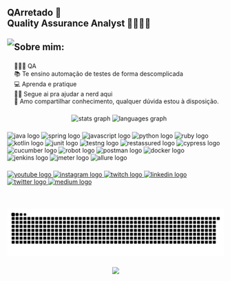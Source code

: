 <h2 align="left">QArretado 🌵<br>Quality Assurance Analyst 🔎🕵🏾🐞</h2>

###

<img align="left" height="200" src="https://i.ibb.co/PtT2FzZ/4.png"  />

###

<h2 style="text-align:left">Sobre mim:</h2>

###

<p style="text-align:left">👩🏾‍💻 QA<br> 📚 Te ensino automação de testes de forma descomplicada <br>💻 Aprenda e pratique <br>🕵️‍♀️ Segue ai pra ajudar a nerd aqui<br>🤝 Amo compartilhar conhecimento, qualquer dúvida estou à disposição.</p>

###

<div align="center">
  <img src="https://github-readme-stats.vercel.app/api?hide_title=false&hide_rank=false&show_icons=true&include_all_commits=true&count_private=true&disable_animations=false&theme=dracula&locale=en&hide_border=false&username=qarretado" height="150" alt="stats graph"  />
  <img src="https://github-readme-stats.vercel.app/api/top-langs?locale=en&hide_title=false&layout=compact&card_width=320&langs_count=5&theme=dracula&hide_border=false&username=qarretado" height="150" alt="languages graph"  />
</div>

###

<div align="left">
  <img src="https://cdn.jsdelivr.net/gh/devicons/devicon/icons/java/java-original.svg" height="30" width="42" alt="java logo"  />
  <img src="https://cdn.jsdelivr.net/gh/devicons/devicon/icons/spring/spring-original.svg" height="30" width="42" alt="spring logo"  />
  <img src="https://cdn.jsdelivr.net/gh/devicons/devicon/icons/javascript/javascript-original.svg" height="30" width="42" alt="javascript logo"  />
  <img src="https://cdn.jsdelivr.net/gh/devicons/devicon/icons/python/python-original.svg" height="30" width="42" alt="python logo"  />
  <img src="https://cdn.jsdelivr.net/gh/devicons/devicon/icons/ruby/ruby-original.svg" height="30" width="42" alt="ruby logo"  />
  <img src="https://cdn.jsdelivr.net/gh/devicons/devicon/icons/kotlin/kotlin-original.svg" height="30" width="42" alt="kotlin logo"  />
  <img src="https://avatars.githubusercontent.com/u/874086?s=280&v=4" height="30" width="42" alt="junit logo"  />
  <img src="https://blog.knoldus.com/wp-content/uploads/2020/01/TESTNG.png" height="30" width="42" alt="testng logo"  /
  <img src="https://cdn.jsdelivr.net/gh/devicons/devicon/icons/selenium/selenium-original.svg" height="30" width="42" alt="seleniumwebdriver logo"  />
  <img src="https://miro.medium.com/max/400/1*dbeTcEaIPgyZZ6aaC519RQ.png" height="32" width="32" alt="restassured logo"  />
  <img src="https://images.ctfassets.net/q5gr0s7pk997/Th8458WoDPgh1xOcYjv4Q/b2328d538c7d499853bfff3ac11540c5/Cypress.png" height="32" width="32" alt="cypress logo"  />
  <img src="https://i.pinimg.com/originals/87/e8/49/87e8491cdd5ee5dacf3059f0c0832ce7.png" height="32" width="35" alt="cucumber logo"  />
  <img src="https://cdn.jsdelivr.net/npm/simple-icons@4.19.0/icons/robotframework.svg" height="30" width="42" alt="robot logo"  />
  <img src="https://www.svgrepo.com/show/354202/postman-icon.svg" height="30" width="42" alt="postman logo"  />
  <img src="https://cdn.jsdelivr.net/gh/devicons/devicon/icons/docker/docker-original.svg" height="40" width="42" alt="docker logo"  />
  <img src="https://upload.wikimedia.org/wikipedia/commons/thumb/e/e9/Jenkins_logo.svg/1200px-Jenkins_logo.svg.png" height="32" width="32" alt="jenkins logo"  />
  <img src="https://jmeter.apache.org/images/jmeter_square.png" height="30" width="42" alt="jmeter logo"  />
  <img src="https://qagroovers.files.wordpress.com/2019/06/images.png" height="30" width="35" alt="allure logo"  />
</div>

###

<div align="left">
  <a href="https://www.youtube.com/channel/UCR17zKWnwPkTDrI0Y4SjyZQ" target="_blank">
    <img src="https://img.shields.io/static/v1?message=Youtube&logo=youtube&label=&color=FF0000&logoColor=white&labelColor=&style=for-the-badge" height="35" alt="youtube logo"  />
  </a>
  <a href="https://www.instagram.com/qarretadopb/" target="_blank">
    <img src="https://img.shields.io/static/v1?message=Instagram&logo=instagram&label=&color=E4405F&logoColor=white&labelColor=&style=for-the-badge" height="35" alt="instagram logo"  />
  </a>
  <a href="twitch/qarretado" target="_blank">
    <img src="https://img.shields.io/static/v1?message=Twitch&logo=twitch&label=&color=9146FF&logoColor=white&labelColor=&style=for-the-badge" height="35" alt="twitch logo"  />
  </a>
  <a href="https://www.linkedin.com/in/qarretado/" target="_blank">
    <img src="https://img.shields.io/static/v1?message=LinkedIn&logo=linkedin&label=&color=0077B5&logoColor=white&labelColor=&style=for-the-badge" height="35" alt="linkedin logo"  />
  </a>
  <a href="https://twitter.com/qarretado" target="_blank">
    <img src="https://img.shields.io/static/v1?message=Twitter&logo=twitter&label=&color=1DA1F2&logoColor=white&labelColor=&style=for-the-badge" height="35" alt="twitter logo"  />
  </a>
  <a href="https://medium.com/@qarretadopb" target="_blank">
    <img src="https://img.shields.io/static/v1?message=Medium&logo=medium&label=&color=12100E&logoColor=white&labelColor=&style=for-the-badge" height="35" alt="medium logo"  />
  </a>
</div>

###

<br clear="both">

![Snake animation](https://github.com/qarretado/qarretado/blob/output/snake.svg)

###

<div align="center">
  <img src="https://profile-counter.glitch.me/qarretado/count.svg?"  />
</div>

###
